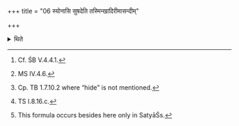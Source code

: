 +++
title = "06 स्योनासि सुषदेति तस्मिन्खादिरीमासन्दीम्"

+++

<details><summary>थिते</summary>

6. Having placed a throne-seat[^1] of Khadira wood in it (hut) with syonāsi suṣadā...,[^2] having spread on it a hide-wrap[^3] with kṣatrasya nābhirasi,[^4] (the Adhvaryu) fixes it with viŚi mā dRr̥ṁha...[^5] on the place of fixing.  


[^1]: Cf. ŚB V.4.4.1.  

[^2]: MS IV.4.6.  

[^3]: Cp. TB 1.7.10.2 where “hide” is not mentioned.  

[^4]: TS I.8.16.c.  

[^5]: This formula occurs besides here only in SatyāŚs.  
</details>
